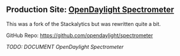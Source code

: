 ## Production Site: [OpenDaylight Spectrometer](https://spectrometer.opendaylight.org/)

This was a fork of the Stackalytics but was rewritten quite a bit.

GitHub Repo: https://github.com/opendaylight/spectrometer

_TODO: DOCUMENT OpenDaylight Spectrometer_
